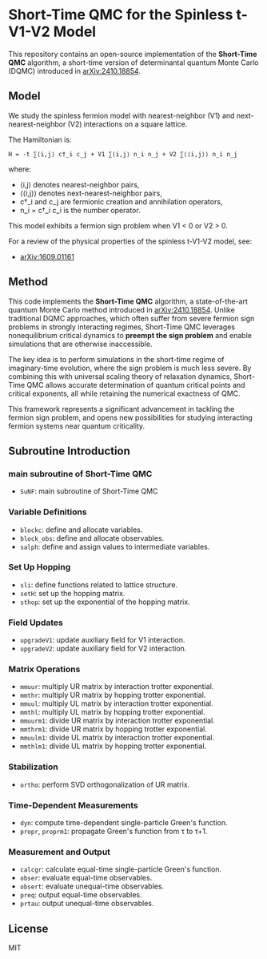 # Short-Time QMC for the Spinless t-V1-V2 Model

This repository contains an open-source implementation of the **Short-Time QMC** algorithm, a short-time version of determinantal quantum Monte Carlo (DQMC) introduced in [arXiv:2410.18854](https://arxiv.org/abs/2410.18854).

## Model

We study the spinless fermion model with nearest-neighbor (V1) and next-nearest-neighbor (V2) interactions on a square lattice.

The Hamiltonian is:

    H = -t ∑⟨i,j⟩ c†_i c_j + V1 ∑⟨i,j⟩ n_i n_j + V2 ∑⟨⟨i,j⟩⟩ n_i n_j

where:
- ⟨i,j⟩ denotes nearest-neighbor pairs,
- ⟨⟨i,j⟩⟩ denotes next-nearest-neighbor pairs,
- c†_i and c_j are fermionic creation and annihilation operators,
- n_i = c†_i c_i is the number operator.

This model exhibits a fermion sign problem when V1 < 0 or V2 > 0.

For a review of the physical properties of the spinless t-V1-V2 model, see:

- [arXiv:1609.01161](https://arxiv.org/pdf/1609.01161)


## Method

This code implements the **Short-Time QMC** algorithm, a state-of-the-art quantum Monte Carlo method introduced in [arXiv:2410.18854](https://arxiv.org/abs/2410.18854). Unlike traditional DQMC approaches, which often suffer from severe fermion sign problems in strongly interacting regimes, Short-Time QMC leverages nonequilibrium critical dynamics to **preempt the sign problem** and enable simulations that are otherwise inaccessible.

The key idea is to perform simulations in the short-time regime of imaginary-time evolution, where the sign problem is much less severe. By combining this with universal scaling theory of relaxation dynamics, Short-Time QMC allows accurate determination of quantum critical points and critical exponents, all while retaining the numerical exactness of QMC.

This framework represents a significant advancement in tackling the fermion sign problem, and opens new possibilities for studying interacting fermion systems near quantum criticality.


## Subroutine Introduction

### main subroutine of Short-Time QMC

- `SuNF`: main subroutine of Short-Time QMC

### Variable Definitions
- `blockc`: define and allocate variables.
- `block_obs`: define and allocate observables.
- `salph`: define and assign values to intermediate variables.

### Set Up Hopping
- `sli`: define functions related to lattice structure.
- `setH`: set up the hopping matrix.
- `sthop`: set up the exponential of the hopping matrix.

### Field Updates
- `upgradeV1`: update auxiliary field for V1 interaction.
- `upgradeV2`: update auxiliary field for V2 interaction.

### Matrix Operations
- `mmuur`: multiply UR matrix by interaction trotter exponential.
- `mmthr`: multiply UR matrix by hopping trotter exponential.
- `mmuul`: multiply UL matrix by interaction trotter exponential.
- `mmthl`: multiply UL matrix by hopping trotter exponential.
- `mmuurm1`: divide UR matrix by interaction trotter exponential.
- `mmthrm1`: divide UR matrix by hopping trotter exponential.
- `mmuulm1`: divide UL matrix by interaction trotter exponential.
- `mmthlm1`: divide UL matrix by hopping trotter exponential.

### Stabilization
- `ortho`: perform SVD orthogonalization of UR matrix.

### Time-Dependent Measurements
- `dyn`: compute time-dependent single-particle Green's function.
- `propr`, `proprm1`: propagate Green's function from τ to τ+1.

### Measurement and Output
- `calcgr`: calculate equal-time single-particle Green's function.
- `obser`: evaluate equal-time observables.
- `obsert`: evaluate unequal-time observables.
- `preq`: output equal-time observables.
- `prtau`: output unequal-time observables.

## License

MIT

